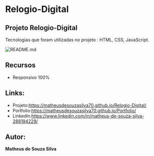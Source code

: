 # Relogio-Digital

## Projeto Relogio-Digital

 Tecnologias que foram utilizadas no projeto : HTML, CSS, JavaScript.

![README.md](https://github.com/MatheusdeSouzaSilva70/Relogio-Digital/blob/main/assets/img/Rel%C3%B3gio%20Digital.png)


## Recursos
- Responsivo 100%

## Links:
- Projeto:https://matheusdesouzasilva70.github.io/Relogio-Digital/
- Portfolio:https://matheusdesouzasilva70.github.io/Portfolio/
- LinkedIn:https://www.linkedin.com/in/matheus-de-souza-silva-288194229/

## Autor:
**Matheus de Souza Silva**
